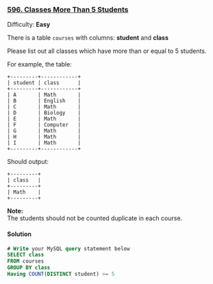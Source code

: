 ### [596\. Classes More Than 5 Students](https://leetcode.com/problems/classes-more-than-5-students/description/)

Difficulty: **Easy**



There is a table `courses` with columns: **student** and **class**

Please list out all classes which have more than or equal to 5 students.

For example, the table:

```
+---------+------------+
| student | class      |
+---------+------------+
| A       | Math       |
| B       | English    |
| C       | Math       |
| D       | Biology    |
| E       | Math       |
| F       | Computer   |
| G       | Math       |
| H       | Math       |
| I       | Math       |
+---------+------------+
```

Should output:

```
+---------+
| class   |
+---------+
| Math    |
+---------+
```

**Note:**  
The students should not be counted duplicate in each course.



#### Solution
```sql
# Write your MySQL query statement below
SELECT class
FROM courses
GROUP BY class
Having COUNT(DISTINCT student) >= 5
```